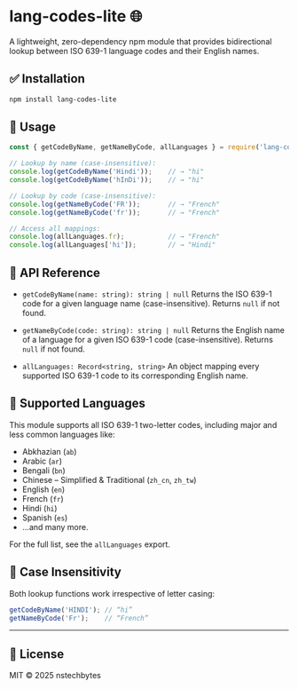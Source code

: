 # lang-codes-lite 🌐

A lightweight, zero-dependency npm module that provides bidirectional lookup between ISO 639-1 language codes and their English names.

## ✅ Installation

```bash
npm install lang-codes-lite
````

## 🚀 Usage

```js
const { getCodeByName, getNameByCode, allLanguages } = require('lang-codes-lite');

// Lookup by name (case-insensitive):
console.log(getCodeByName('Hindi'));    // → "hi"
console.log(getCodeByName('hInDi'));    // → "hi"

// Lookup by code (case-insensitive):
console.log(getNameByCode('FR'));       // → "French"
console.log(getNameByCode('fr'));       // → "French"

// Access all mappings:
console.log(allLanguages.fr);           // → "French"
console.log(allLanguages['hi']);        // → "Hindi"
```

## 🧠 API Reference

* `getCodeByName(name: string): string | null`
  Returns the ISO 639-1 code for a given language name (case-insensitive). Returns `null` if not found.

* `getNameByCode(code: string): string | null`
  Returns the English name of a language for a given ISO 639-1 code (case-insensitive). Returns `null` if not found.

* `allLanguages: Record<string, string>`
  An object mapping every supported ISO 639-1 code to its corresponding English name.

## 🎯 Supported Languages

This module supports all ISO 639-1 two-letter codes, including major and less common languages like:

* Abkhazian (`ab`)
* Arabic (`ar`)
* Bengali (`bn`)
* Chinese – Simplified & Traditional (`zh_cn`, `zh_tw`)
* English (`en`)
* French (`fr`)
* Hindi (`hi`)
* Spanish (`es`)
* …and many more.

For the full list, see the `allLanguages` export.

## 🔄 Case Insensitivity

Both lookup functions work irrespective of letter casing:

```js
getCodeByName('HINDI'); // “hi”
getNameByCode('Fr');    // “French”
```

---

## 📝 License

MIT © 2025 nstechbytes

